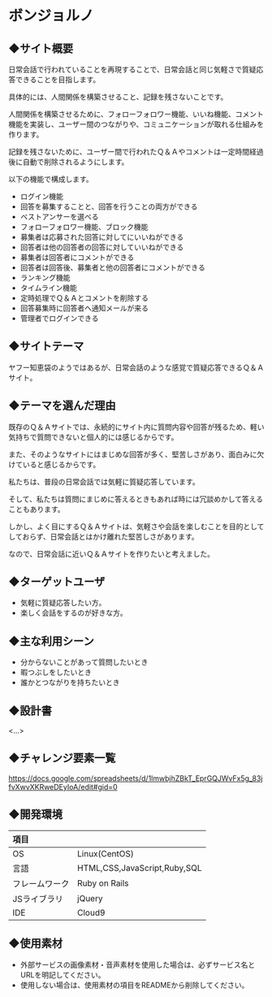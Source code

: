 # **ボンジョルノ**

## ◆サイト概要
日常会話で行われていることを再現することで、日常会話と同じ気軽さで質疑応答できることを目指します。

具体的には、人間関係を構築させること、記録を残さないことです。

人間関係を構築させるために、フォローフォロワー機能、いいね機能、コメント機能を実装し、ユーザー間のつながりや、コミュニケーションが取れる仕組みを作ります。

記録を残さないために、ユーザー間で行われたＱ＆Ａやコメントは一定時間経過後に自動で削除されるようにします。

以下の機能で構成します。
* ログイン機能
* 回答を募集することと、回答を行うことの両方ができる
* ベストアンサーを選べる
* フォローフォロワー機能、ブロック機能
* 募集者は応募された回答に対してにいいねができる
* 回答者は他の回答者の回答に対していいねができる
* 募集者は回答者にコメントができる
* 回答者は回答後、募集者と他の回答者にコメントができる
* ランキング機能
* タイムライン機能
* 定時処理でＱ＆Ａとコメントを削除する
* 回答募集時に回答者へ通知メールが来る
* 管理者でログインできる

## ◆サイトテーマ
ヤフー知恵袋のようではあるが、日常会話のような感覚で質疑応答できるＱ＆Ａサイト。

## ◆テーマを選んだ理由
既存のＱ＆Ａサイトでは、永続的にサイト内に質問内容や回答が残るため、軽い気持ちで質問できないと個人的には感じるからです。

また、そのようなサイトにはまじめな回答が多く、堅苦しさがあり、面白みに欠けていると感じるからです。

私たちは、普段の日常会話では気軽に質疑応答しています。

そして、私たちは質問にまじめに答えるときもあれば時には冗談めかして答えることもあります。

しかし、よく目にするＱ＆Ａサイトは、気軽さや会話を楽しむことを目的としてしておらず、日常会話とはかけ離れた堅苦しさがあります。

なので、日常会話に近いＱ＆Ａサイトを作りたいと考えました。

## ◆ターゲットユーザ
* 気軽に質疑応答したい方。
* 楽しく会話をするのが好きな方。

## ◆主な利用シーン
* 分からないことがあって質問したいとき
* 暇つぶしをしたいとき
* 誰かとつながりを持ちたいとき

## ◆設計書
<...>

## ◆チャレンジ要素一覧
<https://docs.google.com/spreadsheets/d/1lmwbjhZBkT_EprGQJWvFx5g_83jfvXwvXKRweDEyIoA/edit#gid=0>

## ◆開発環境
|項目| |
|:----|:----|
|OS|Linux(CentOS)|
|言語|HTML,CSS,JavaScript,Ruby,SQL|
|フレームワーク|Ruby on Rails|
|JSライブラリ|jQuery|
|IDE|Cloud9|

## ◆使用素材
- 外部サービスの画像素材・音声素材を使用した場合は、必ずサービス名とURLを明記してください。
- 使用しない場合は、使用素材の項目をREADMEから削除してください。
